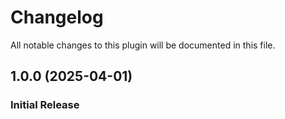 # Changelog
All notable changes to this plugin will be documented in this file.

## 1.0.0 (2025-04-01)

### Initial Release
